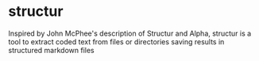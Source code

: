 # structur
Inspired by John McPhee's description of Structur and Alpha, structur is a tool to extract coded text from files or directories saving results in structured markdown files
